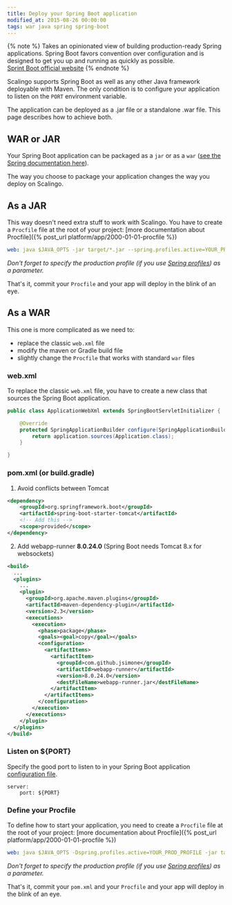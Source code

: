 ```yaml
---
title: Deploy your Spring Boot application
modified_at: 2015-08-26 00:00:00
tags: war java spring spring-boot
---
```


{% note %}
  Takes an opinionated view of building production-ready Spring applications.
  Spring Boot favors convention over configuration and is designed to get you up and running as quickly as possible.
  <br/>
  [Sprint Boot official website](http://projects.spring.io/spring-boot/)
{% endnote %}

Scalingo supports Spring Boot as well as any other Java framework deployable
with Maven. The only condition is to configure your application to listen on
the `PORT` environment variable.

The application can be deployed as a .jar file or a standalone .war file. This
page describes how to achieve both.

## WAR or JAR

Your Spring Boot application can be packaged as a `jar` or as a `war` ([see the
Spring documentation
here](http://docs.spring.io/spring-boot/docs/current/reference/html/howto-traditional-deployment.html)).

The way you choose to package your application changes the way you deploy on
Scalingo.

## As a JAR

This way doesn't need extra stuff to work with Scalingo. You have to
create a `Procfile` file at the root of your project: [more documentation about
Procfile]({% post_url platform/app/2000-01-01-procfile %})

```yaml
web: java $JAVA_OPTS -jar target/*.jar --spring.profiles.active=YOUR_PROD_PROFILE
```

_Don't forget to specify the production profile (if you use [Spring
profiles](http://docs.spring.io/spring-boot/docs/current/reference/html/boot-features-profiles.html))
as a parameter._

That's it, commit your `Procfile` and your app will deploy in the blink of
an eye.

## As a WAR

This one is more complicated as we need to:

- replace the classic `web.xml` file
- modify the maven or Gradle build file
- slightly change the `Procfile` that works with standard `war` files

### web.xml

To replace the classic `web.xml` file, you have to create a new class that
sources the Spring Boot application.

```java
public class ApplicationWebXml extends SpringBootServletInitializer {

    @Override
    protected SpringApplicationBuilder configure(SpringApplicationBuilder application) {
        return application.sources(Application.class);
    }

}
```

### pom.xml (or build.gradle)

1. Avoid conflicts between Tomcat

```xml
<dependency>
    <groupId>org.springframework.boot</groupId>
    <artifactId>spring-boot-starter-tomcat</artifactId>
    <!-- Add this -->
    <scope>provided</scope>
</dependency>
```

2. Add webapp-runner **8.0.24.0** (Spring Boot needs Tomcat 8.x for websockets)

```xml
<build>
  ...
  <plugins>
    ...
    <plugin>
      <groupId>org.apache.maven.plugins</groupId>
      <artifactId>maven-dependency-plugin</artifactId>
      <version>2.3</version>
      <executions>
        <execution>
          <phase>package</phase>
          <goals><goal>copy</goal></goals>
          <configuration>
            <artifactItems>
              <artifactItem>
                <groupId>com.github.jsimone</groupId>
                <artifactId>webapp-runner</artifactId>
                <version>8.0.24.0</version>
                <destFileName>webapp-runner.jar</destFileName>
              </artifactItem>
            </artifactItems>
          </configuration>
        </execution>
      </executions>
    </plugin>
  </plugins>
</build>
```

### Listen on ${PORT}

Specify the good port to listen to in your Spring Boot application
[configuration
file](http://docs.spring.io/spring-boot/docs/current/reference/html/boot-features-external-config.html).

```text
server:
    port: ${PORT}
```

### Define your Procfile

To define how to start your application, you need to create a `Procfile` file
at the root of your project: [more documentation about Procfile]({% post_url
platform/app/2000-01-01-procfile %})

```yaml
web: java $JAVA_OPTS -Dspring.profiles.active=YOUR_PROD_PROFILE -jar target/dependency/webapp-runner.jar --port $PORT --expand-war target/*.war
```

_Don't forget to specify the production profile (if you use [Spring
profiles](http://docs.spring.io/spring-boot/docs/current/reference/html/boot-features-profiles.html))
as a parameter._

That's it, commit your `pom.xml` and your `Procfile` and your app will
deploy in the blink of an eye.
